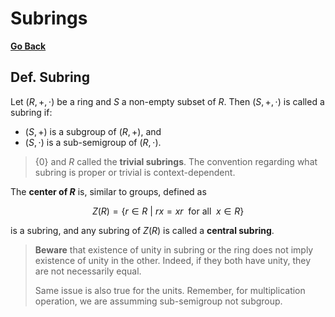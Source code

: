 # Subrings

[**Go Back**](../00-index.md)

## Def. Subring

Let $(R, +, \cdot)$ be a ring and $S$ a non-empty subset of $R$. Then $(S, +, \cdot)$ is called a subring if:

* $(S, +)$ is a subgroup of $(R, +)$, and
* $(S, \cdot)$ is a sub-semigroup of $(R, \cdot)$.

> $\{0\}$ and $R$ called the **trivial subrings**. The convention regarding what subring is proper or trivial is context-dependent.

The **center of $R$** is, similar to groups, defined as

$$
Z(R) = \{ r \in R \> | \> rx=xr \enspace \text{for all} \enspace x \in R \}
$$

is a subring, and any subring of $Z(R)$ is called a **central subring**.

> **Beware** that existence of unity in subring or the ring does not imply existence of unity in the other. Indeed, if they both have unity, they are not necessarily equal.
>
> Same issue is also true for the units. Remember, for multiplication operation, we are assumming sub-semigroup not subgroup.
